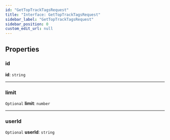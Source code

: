```yaml
---
id: "GetTopTrackTagsRequest"
title: "Interface: GetTopTrackTagsRequest"
sidebar_label: "GetTopTrackTagsRequest"
sidebar_position: 0
custom_edit_url: null
---
```


## Properties

### id

 **id**: `string`

___

### limit

 `Optional` **limit**: `number`

___

### userId

 `Optional` **userId**: `string`
